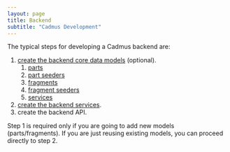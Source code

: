 ```yaml
---
layout: page
title: Backend
subtitle: "Cadmus Development"
---
```


The typical steps for developing a Cadmus backend are:

1. [create the backend core data models](backend-core.md) (optional).
   1. [parts](backend-part.md)
   2. [part seeders](backend-part-seeder.md)
   3. [fragments](backend-fragment.md)
   4. [fragment seeders](backend-fragment-seeder.md)
   5. [services](backend-core-svc.md)
2. [create the backend services](backend-core-svc.md).
3. create the backend API.

Step 1 is required only if you are going to add new models (parts/fragments). If you are just reusing existing models, you can proceed directly to step 2.
